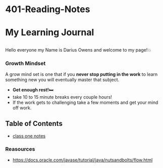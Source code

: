 # 401-Reading-Notes

# My Learning Journal 

##
Hello everyone my Name is Darius Owens and welcome to my page!:boom:
### Growth Mindset
A grow mind set is one that if you **never stop putting in the work** to learn something new you will eventually master that subject.  

- **Get enough rest!**:bed:
- take 10 to 15 minute breaks every couple hours!
- If the work gets to challenging take a few moments and get your mind off work.

## Table of Contents
- [class one notes](dayonereadingnotes.md)


### Reasources 

- https://docs.oracle.com/javase/tutorial/java/nutsandbolts/flow.html

